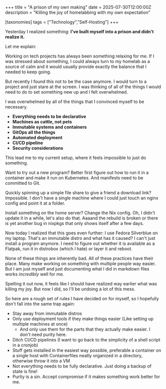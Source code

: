 +++
title = "A prison of my own making"
date = 2025-07-30T12:00:00Z
description = "Killing the joy of homelabbing with my own expectation"

[taxonomies]
tags = ["Technology","Self-Hosting"]
+++

Yesterday I realized something:
**I've built myself into a prison and didn't realize it.**

Let me explain:

Working on tech projects has always been something relaxing for me.
If I was stressed about something, I could always turn to my homelab as a source of calm and it would usually provide exactly the balance that I needed to keep going.

But recently I found this not to be the case anymore.
I would turn to a project and just stare at the screen.
I was thinking of all of the things I would need to do to set something new up and I felt overwhelmed.

I was overwhelmed by all of the things that I convinced myself to be necessary.

- **Everything needs to be declarative**
- **Machines as cattle, not pets**
- **Immutable systems and containers**
- **GitOps all the things**
- **Automated deployment**
- **CI/CD pipeline**
- **Security considerations**

This lead me to my current setup, where it feels impossible to just do something.

Want to try out a new program?
Better first figure out how to run it in a container and make it run on Kubernetes.
And manifests need to be committed to Git.

Quickly spinning up a simple file share to give a friend a download link?
Impossible.
I don't have a single machine where I could just touch an nginx config and point it at a folder.

Install something on the home server?
Change the Nix config.
Oh, I didn't update it in a while, let's also do that.
Aaaand the rebuild is broken or there is yet another bug in nixpkgs that only shows itself after a few days.

Now today I realized that this goes even further:
I use Fedora Silverblue on my laptop.
That's an immutable distro and what has it caused?
I can't just install a program anymore.
I need to figure out whether it is available as a Flatpak, run it in distrobox (which I hate) or layer it and reboot.

None of these things are inherently bad.
All of these practices have their place.
Many make working on something with multiple people way easier.
But I am just myself and just documenting what I did in markdown files works *incredibly* well for me.

Spelling it out now, it feels like I should have realized way earlier what was killing my joy.
But now I did, so I'll be undoing a lot of this mess.

So here are a rough set of rules I have decided on for myself, so I hopefully don't fall into the same trap again:

- Stay away from immutable distros
- Only use deployment tools if they make things easier (Like setting up multiple machines at once)
    - And only use them for the parts that they actually make easier. I don't need purity here.
- Ditch CI/CD pipelines (I want to go back to the simplicity of a shell script in a cronjob)
- Stuff gets installed in the easiest way possible, preferable a container on a single host with Containerfiles neatly organized in a directory, otherwise throw it into a VM
- Not everything needs to be fully declarative. Just doing a backup of state is fine!
- Purity is a sin. Accept compromise if it makes something work better for me.
